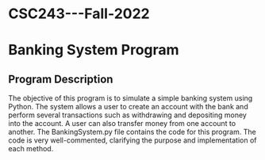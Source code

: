 # CSC243---Fall-2022
# Banking System Program
## Program Description
The objective of this program is to simulate a simple banking system using Python. The system allows a user to create an account with the bank and perform several transactions such as withdrawing and depositing money into the account. A user can also transfer money from one account to another.
The BankingSystem.py file contains the code for this program. The code is very well-commented, clarifying the purpose and implementation of each method.
